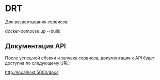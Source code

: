 # DRT

Для развертывания сервисов:

docker-compose up --build


## Документация API

После успешной сборки и запуска сервисов, документация к API будет доступна по следующему URL:

[http://localhost:5000/docs](http://localhost:5000/docs)
